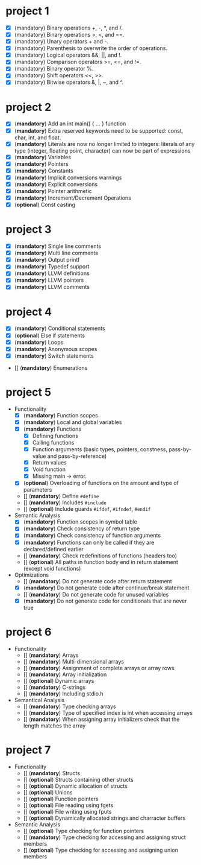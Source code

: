 # project 1

- [x] (mandatory) Binary operations +, -, *, and /.
- [x] (mandatory) Binary operations >, <, and ==.
- [x] (mandatory) Unary operators + and -.
- [x] (mandatory) Parenthesis to overwrite the order of operations.
- [x] (mandatory) Logical operators &&, ||, and !.
- [x] (mandatory) Comparison operators >=, <=, and !=.
- [x] (mandatory) Binary operator %.
- [x] (mandatory) Shift operators <<, >>.
- [x] (mandatory) Bitwise operators &, |, ~, and ^.

# project 2

- [x] (**mandatory**) Add an int main() { ... } function
- [x] (**mandatory**) Extra reserved keywords need to be supported: const, char, int, and float.
- [x] (**mandatory**) Literals are now no longer limited to integers: literals of any type (integer, floating point,
  character) can now be part of expressions
- [x] (**mandatory**) Variables
- [x] (**mandatory**) Pointers
- [x] (**mandatory**) Constants
- [x] (**mandatory**) Implicit conversions warnings
- [x] (**mandatory**) Explicit conversions
- [x] (**mandatory**) Pointer arithmetic
- [x] (**mandatory**) Increment/Decrement Operations
- [x] (**optional**) Const casting

# project 3

- [x] (**mandatory**) Single line comments
- [x] (**mandatory**) Multi line comments
- [x] (**mandatory**) Output printf
- [x] (**mandatory**) Typedef support
- [x] (**mandatory**) LLVM definitions
- [x] (**mandatory**) LLVM pointers
- [x] (**mandatory**) LLVM comments

# project 4

- [x] (**mandatory**) Conditional statements
- [x] (**optional**) Else if statements
- [x] (**mandatory**) Loops
- [x] (**mandatory**) Anonymous scopes
- [x] (**mandatory**) Switch statements
- [] (**mandatory**) Enumerations

# project 5

- Functionality
  - [x] (**mandatory**) Function scopes
  - [x] (**mandatory**) Local and global variables
  - [x] (**mandatory**) Functions
    - [x] Defining functions
    - [x] Calling functions
    - [x] Function arguments (basic types, pointers, constness, pass-by-value and pass-by-reference)
    - [x] Return values
    - [x] Void function
    - [x] Missing main -> error.
  - [x] (**optional**) Overloading of functions on the amount and type of parameters
  - [] (**mandatory**) Define `#define` 
  - [] (**mandatory**) Includes `#include`
  - [] (**optional**) Include guards `#ifdef`, `#ifndef`, `#endif`
- Semantic Analysis
  - [x] (**mandatory**) Function scopes in symbol table
  - [x] (**mandatory**) Check consistency of return type
  - [x] (**mandatory**) Check consistency of function arguments
  - [x] (**mandatory**) Functions can only be called if they are declared/defined earlier
  - [] (**mandatory**) Check redefinitions of functions (headers too)
  - [] (**optional**) All paths in function body end in return statement (except void functions)
- Optimizations
  - [] (**mandatory**) Do not generate code after return statement
  - [x] (**mandatory**) Do not generate code after continue/break statement
  - [] (**mandatory**) Do not generate code for unused variables
  - [x] (**mandatory**) Do not generate code for conditionals that are never true

# project 6

- Functionality
  - [] (**mandatory**) Arrays
  - [] (**mandatory**) Multi-dimensional arrays
  - [] (**mandatory**) Assignment of complete arrays or array rows
  - [] (**mandatory**) Array initialization
  - [] (**optional**) Dynamic arrays
  - [] (**mandatory**) C-strings
  - [] (**mandatory**) Including stdio.h
- Semantical Analysis
  - [] (**mandatory**) Type checking arrays
  - [] (**mandatory**) Type of specified index is int when accessing arrays
  - [] (**mandatory**) When assigning array initializers check that the length matches the array

# project 7

- Functionality
  - [] (**mandatory**) Structs
  - [] (**optional**) Structs containing other structs
  - [] (**optional**) Dynamic allocation of structs
  - [] (**optional**) Unions
  - [] (**optional**) Function pointers
  - [] (**optional**) File reading using fgets
  - [] (**optional**) File writing using fputs
  - [] (**optional**) Dynamically allocated strings and charracter buffers
- Semantic Analysis
  - [] (**optional**) Type checking for function pointers
  - [] (**mandatory**) Type checking for accessing and assigning struct members
  - [] (**optional**) Type checking for accessing and assigning union members